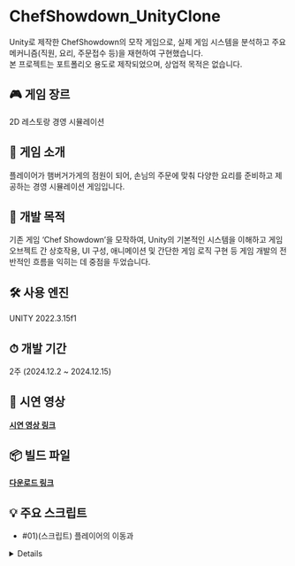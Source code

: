 # ChefShowdown_UnityClone
Unity로 제작한 ChefShowdown의 모작 게임으로, 실제 게임 시스템을 분석하고 주요 메커니즘(직원, 요리, 주문접수 등)을 재현하여 구현했습니다.  
본 프로젝트는 포트폴리오 용도로 제작되었으며, 상업적 목적은 없습니다.

## 🎮 게임 장르
2D 레스토랑 경영 시뮬레이션

## 🍔 게임 소개
플레이어가 햄버거가게의 점원이 되어, 손님의 주문에 맞춰 다양한 요리를 준비하고 제공하는 경영 시뮬레이션 게임입니다.

## 🎯 개발 목적
기존 게임 ‘Chef Showdown’을 모작하여, Unity의 기본적인 시스템을 이해하고 게임 오브젝트 간 상호작용, UI 구성, 애니메이션 및 간단한 게임 로직 구현 등 게임 개발의 전반적인 흐름을 익히는 데 중점을 두었습니다.

## 🛠 사용 엔진
UNITY 2022.3.15f1

## ⏱ 개발 기간
2주 (2024.12.2 ~ 2024.12.15)

## 🎥 시연 영상  
**[시연 영상 링크](https://www.youtube.com/watch?v=영상ID)**

## 📦 빌드 파일  
**[다운로드 링크](https://www.youtube.com/watch?v=영상ID)**

## 💡 주요 스크립트
- #01)(스크립트) 플레이어의 이동과 
<details> ... </details>
